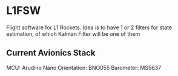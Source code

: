# L1FSW

Flight software for L1 Rockets.
Idea is to have 1 or 2 filters for state estimation, of which Kalman Filter will be one of them

## Current Avionics Stack
MCU: Arudino Nano
Orientation: BNO055
Barometer: MS5637
